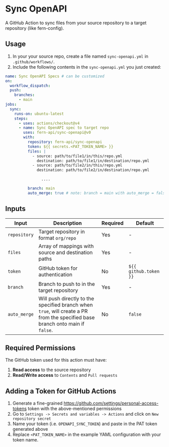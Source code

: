 # Sync OpenAPI

A GitHub Action to sync files from your source repository to a target repository (like fern-config).

## Usage

1. In your your source repo, create a file named `sync-openapi.yml` in `.github/workflows/`. 
2. Include the following contents in the `sync-openapi.yml` you just created: 

```yaml
name: Sync OpenAPI Specs # can be customized
on:
  workflow_dispatch:
  push:
    branches:
      - main
jobs:
  sync:
    runs-on: ubuntu-latest
    steps:
      - uses: actions/checkout@v4
      - name: Sync OpenAPI spec to target repo
        uses: fern-api/sync-openapi@v0
        with:
          repository: fern-api/sync-openapi
          token: ${{ secrets.<PAT_TOKEN_NAME> }}
          files: |
            - source: path/to/file1/in/this/repo.yml
              destination: path/to/file1/in/destination/repo.yml
            - source: path/to/file2/in/this/repo.yml
              destination: path/to/file2/in/destination/repo.yml

                ....

          branch: main
          auto_merge: true # note: branch = main with auto_merge = false will cause an error

```

## Inputs

| Input | Description | Required | Default |
|-------|-------------|----------|---------|
| `repository` | Target repository in format `org/repo` | Yes | - |
| `files` | Array of mappings with source and destination paths | Yes | - |
| `token` | GitHub token for authentication | No | `${{ github.token }}` |
| `branch` | Branch to push to in the target repository | Yes | - |
| `auto_merge` | Will push directly to the specified branch when `true`, will create a PR from the specified base branch onto main if `false`. | No | `false` |


## Required Permissions

The GitHub token used for this action must have:

1. **Read access** to the source repository
2. **Read/Write access** to `Contents` and `Pull requests`

## Adding a Token for GitHub Actions

1. Generate a fine-grained https://github.com/settings/personal-access-tokens token with the above-mentioned permissions
2. Go to `Settings -> Secrets and variables -> Actions` and click on `New repository secret`
3. Name your token (i.e. `OPENAPI_SYNC_TOKEN`) and paste in the PAT token generated above
4. Replace `<PAT_TOKEN_NAME>` in the example YAML configuration with your token name.

